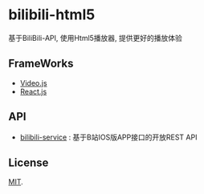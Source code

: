# bilibili-html5

基于BiliBili-API, 使用Html5播放器, 提供更好的播放体验


## FrameWorks

* [Video.js](https://github.com/videojs/video.js)
* [React.js](https://github.com/facebook/react)


## API
* [bilibili-service](https://github.com/WhiteBlue/bilibili-service) : 基于B站IOS版APP接口的开放REST API


## License
[MIT](http://www.opensource.org/licenses/mit-license.php).


